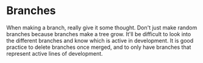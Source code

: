 # Branches

When making a branch, really give it some thought. Don't just make random branches because branches make a tree grow. It'll be difficult to look into the different branches and know which is active in development. It is good practice to delete branches once merged, and to only have branches that represent active lines of development.
